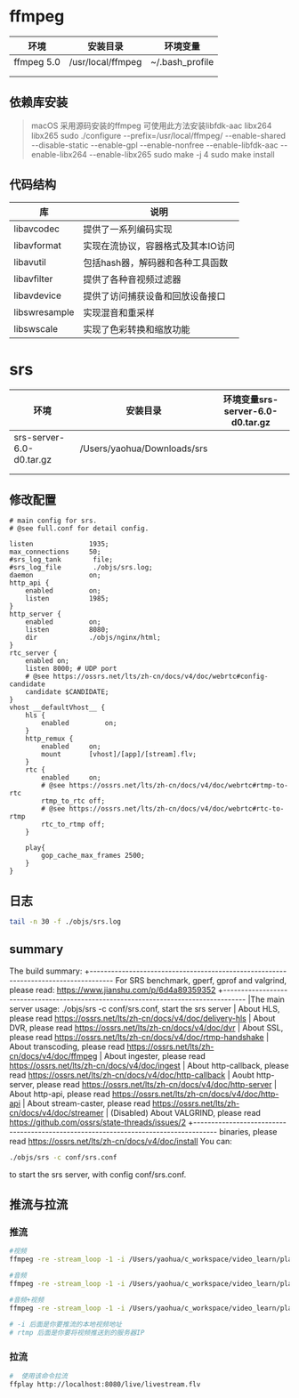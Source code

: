 # ffmpeg

| 环境       | 安装目录          | 环境变量        |
| ---------- | ----------------- | --------------- |
| ffmpeg 5.0 | /usr/local/ffmpeg | ~/.bash_profile |
|            |                   |                 |
|            |                   |                 |

## 依赖库安装

>macOS 采用源码安装的ffmpeg 可使用此方法安装libfdk-aac libx264 libx265
>sudo ./configure --prefix=/usr/local/ffmpeg/ --enable-shared --disable-static --enable-gpl --enable-nonfree --enable-libfdk-aac --enable-libx264 --enable-libx265
>sudo make -j 4
>sudo make install

##  代码结构

| 库            | 说明                               |
| ------------- | ---------------------------------- |
| libavcodec    | 提供了一系列编码实现               |
| libavformat   | 实现在流协议，容器格式及其本IO访问 |
| libavutil     | 包括hash器，解码器和各种工具函数   |
| libavfilter   | 提供了各种音视频过滤器             |
| libavdevice   | 提供了访问捕获设备和回放设备接口   |
| libswresample | 实现混音和重采样                   |
| libswscale    | 实现了色彩转换和缩放功能           |

# srs

| 环境                     | 安装目录                    | 环境变量srs-server-6.0-d0.tar.gz |
| ------------------------ | --------------------------- | -------------------------------- |
| srs-server-6.0-d0.tar.gz | /Users/yaohua/Downloads/srs |                                  |
|                          |                             |                                  |
|                          |                             |                                  |

## 修改配置

```nginx
# main config for srs.
# @see full.conf for detail config.

listen              1935;
max_connections     50;
#srs_log_tank        file;
#srs_log_file        ./objs/srs.log;
daemon              on;
http_api {
    enabled         on;
    listen          1985;
}
http_server {
    enabled         on;
    listen          8080;
    dir             ./objs/nginx/html;
}
rtc_server {
    enabled on;
    listen 8000; # UDP port
    # @see https://ossrs.net/lts/zh-cn/docs/v4/doc/webrtc#config-candidate
    candidate $CANDIDATE;
}
vhost __defaultVhost__ {
    hls {
        enabled         on;
    }
    http_remux {
        enabled     on;
        mount       [vhost]/[app]/[stream].flv;
    }
    rtc {
        enabled     on;
        # @see https://ossrs.net/lts/zh-cn/docs/v4/doc/webrtc#rtmp-to-rtc
        rtmp_to_rtc off;
        # @see https://ossrs.net/lts/zh-cn/docs/v4/doc/webrtc#rtc-to-rtmp
        rtc_to_rtmp off;
    }

    play{
        gop_cache_max_frames 2500;
    }
}
```

## 日志

```bash
tail -n 30 -f ./objs/srs.log
```

## summary

The build summary:
+------------------------------------------------------------------------------------
For SRS benchmark, gperf, gprof and valgrind, please read:
https://www.jianshu.com/p/6d4a89359352
+------------------------------------------------------------------------------------
|The main server usage: ./objs/srs -c conf/srs.conf, start the srs server
|     About HLS, please read https://ossrs.net/lts/zh-cn/docs/v4/doc/delivery-hls
|     About DVR, please read https://ossrs.net/lts/zh-cn/docs/v4/doc/dvr
|     About SSL, please read https://ossrs.net/lts/zh-cn/docs/v4/doc/rtmp-handshake
|     About transcoding, please read https://ossrs.net/lts/zh-cn/docs/v4/doc/ffmpeg
|     About ingester, please read https://ossrs.net/lts/zh-cn/docs/v4/doc/ingest
|     About http-callback, please read https://ossrs.net/lts/zh-cn/docs/v4/doc/http-callback
|     Aoubt http-server, please read https://ossrs.net/lts/zh-cn/docs/v4/doc/http-server
|     About http-api, please read https://ossrs.net/lts/zh-cn/docs/v4/doc/http-api
|     About stream-caster, please read https://ossrs.net/lts/zh-cn/docs/v4/doc/streamer
|     (Disabled) About VALGRIND, please read https://github.com/ossrs/state-threads/issues/2
+------------------------------------------------------------------------------------
binaries, please read https://ossrs.net/lts/zh-cn/docs/v4/doc/install
You can:

```bash
./objs/srs -c conf/srs.conf
```

to start the srs server, with config conf/srs.conf.



## 推流与拉流

### 推流

```bash
#视频
ffmpeg -re -stream_loop -1 -i /Users/yaohua/c_workspace/video_learn/player/video.mp4 -c:v copy -f flv rtmp://localhost/live/livestream

#音频
ffmpeg -re -stream_loop -1 -i /Users/yaohua/c_workspace/video_learn/player/video.mp4 -c:a copy -f flv rtmp://localhost/live/livestream

#音频+视频
ffmpeg -re -stream_loop -1 -i /Users/yaohua/c_workspace/video_learn/player/video.mp4 -c copy -f flv rtmp://localhost/live/livestream

# -i 后面是你要推流的本地视频地址
# rtmp 后面是你要将视频推送到的服务器IP
```

### 拉流

```bash
#  使用该命令拉流
ffplay http://localhost:8080/live/livestream.flv
```






